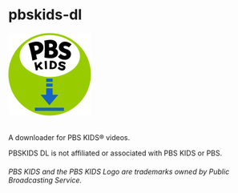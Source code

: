 # pbskids-dl
###### ![PBSKIDS DL](https://github.com/NexusSfan/pbskids-dl/blob/master/logo.svg)

A downloader for PBS KIDS® videos.

PBSKIDS DL is not affiliated or associated with PBS KIDS or PBS.

###### PBS KIDS and the PBS KIDS Logo are trademarks owned by Public Broadcasting Service.
